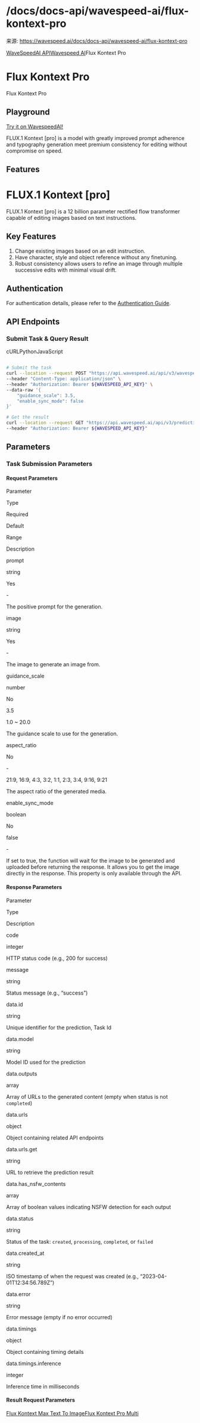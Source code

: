 # /docs/docs-api/wavespeed-ai/flux-kontext-pro

来源: https://wavespeed.ai/docs/docs-api/wavespeed-ai/flux-kontext-pro

[WaveSpeedAI API](/docs/docs-api/webhooks "WaveSpeedAI API")[Wavespeed AI](/docs/docs-api/wavespeed-ai/any-llm "Wavespeed AI")Flux Kontext Pro

# Flux Kontext Pro

Flux Kontext Pro

## Playground[](#playground)

[Try it on WavespeedAI!](https://wavespeed.ai/models/wavespeed-ai/flux-kontext-pro)

FLUX.1 Kontext \[pro\] is a model with greatly improved prompt adherence and typography generation meet premium consistency for editing without compromise on speed.

## Features[](#features)

# FLUX.1 Kontext \[pro\]

FLUX.1 Kontext \[pro\] is a 12 billion parameter rectified flow transformer capable of editing images based on text instructions.

## Key Features[](#key-features)

1.  Change existing images based on an edit instruction.
2.  Have character, style and object reference without any finetuning.
3.  Robust consistency allows users to refine an image through multiple successive edits with minimal visual drift.

## Authentication[](#authentication)

For authentication details, please refer to the [Authentication Guide](/docs/docs-authentication).

## API Endpoints[](#api-endpoints)

### Submit Task & Query Result[](#submit-task--query-result)

cURLPythonJavaScript

```bash

# Submit the task
curl --location --request POST "https://api.wavespeed.ai/api/v3/wavespeed-ai/flux-kontext-pro" \
--header "Content-Type: application/json" \
--header "Authorization: Bearer ${WAVESPEED_API_KEY}" \
--data-raw '{
    "guidance_scale": 3.5,
    "enable_sync_mode": false
}'

# Get the result
curl --location --request GET "https://api.wavespeed.ai/api/v3/predictions/${requestId}/result" \
--header "Authorization: Bearer ${WAVESPEED_API_KEY}"
```

## Parameters[](#parameters)

### Task Submission Parameters[](#task-submission-parameters)

#### Request Parameters[](#request-parameters)

Parameter

Type

Required

Default

Range

Description

prompt

string

Yes

\-

The positive prompt for the generation.

image

string

Yes

\-

The image to generate an image from.

guidance\_scale

number

No

3.5

1.0 ~ 20.0

The guidance scale to use for the generation.

aspect\_ratio

No

\-

21:9, 16:9, 4:3, 3:2, 1:1, 2:3, 3:4, 9:16, 9:21

The aspect ratio of the generated media.

enable\_sync\_mode

boolean

No

false

\-

If set to true, the function will wait for the image to be generated and uploaded before returning the response. It allows you to get the image directly in the response. This property is only available through the API.

#### Response Parameters[](#response-parameters)

Parameter

Type

Description

code

integer

HTTP status code (e.g., 200 for success)

message

string

Status message (e.g., “success”)

data.id

string

Unique identifier for the prediction, Task Id

data.model

string

Model ID used for the prediction

data.outputs

array

Array of URLs to the generated content (empty when status is not `completed`)

data.urls

object

Object containing related API endpoints

data.urls.get

string

URL to retrieve the prediction result

data.has\_nsfw\_contents

array

Array of boolean values indicating NSFW detection for each output

data.status

string

Status of the task: `created`, `processing`, `completed`, or `failed`

data.created\_at

string

ISO timestamp of when the request was created (e.g., “2023-04-01T12:34:56.789Z”)

data.error

string

Error message (empty if no error occurred)

data.timings

object

Object containing timing details

data.timings.inference

integer

Inference time in milliseconds

#### Result Request Parameters[](#result-request-parameters)

[Flux Kontext Max Text To Image](/docs/docs-api/wavespeed-ai/flux-kontext-max-text-to-image "Flux Kontext Max Text To Image")[Flux Kontext Pro Multi](/docs/docs-api/wavespeed-ai/flux-kontext-pro-multi "Flux Kontext Pro Multi")